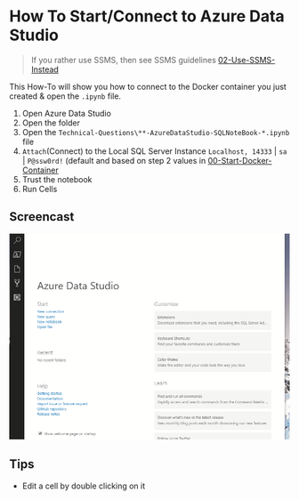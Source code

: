 # How To Start/Connect to Azure Data Studio

> If you rather use SSMS, then see SSMS guidelines [02-Use-SSMS-Instead](./02-Use-SSMS-Instead.md)

This How-To will show you how to connect to the Docker container you just created & open the `.ipynb` file.

1. Open Azure Data Studio
2. Open the folder
3. Open the `Technical-Questions\**-AzureDataStudio-SQLNoteBook-*.ipynb` file
4. `Attach`(Connect) to the Local SQL Server Instance `Localhost, 14333` | `sa` | `P@ssw0rd!` (default and based on step 2 values in [00-Start-Docker-Container](./01-Connect-To-AzureDataStudio.md)
5. Trust the notebook
6. Run Cells

## Screencast
![Connect Azure Data Studio](./assets/01-connect-to-docker-host.gif "Connect Azure Data Studio")

## Tips

- Edit a cell by double clicking on it


